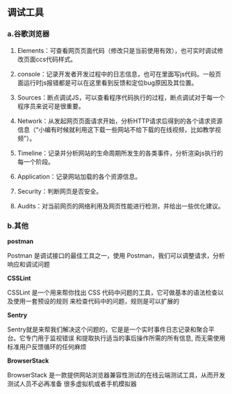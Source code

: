 ## 调试工具

### a.谷歌浏览器

1. Elements：可查看网页页面代码（修改只是当前使用有效），也可实时调试修改页面ccs代码样式。

2. console：记录开发者开发过程中的日志信息，也可在里面写js代码。一般页面运行时js报错都是可以在这里看到反馈和定位bug原因及其位置。

3. Sources：断点调试JS，可以查看程序代码执行的过程，断点调试对于每一个程序员来说可是很重要。

4. Network：从发起网页页面请求开始，分析HTTP请求后得到的各个请求资源信息（“小编有时候就利用这下载一些网站不给下载的在线视频，比如教学视频”）。

5. Timeline：记录并分析网站的生命周期所发生的各类事件，分析渲染js执行的每一个阶段。
6. Application：记录网站加载的各个资源信息。
7. Security：判断网页是否安全。
8. Audits：对当前网页的网络利用及网页性能进行检测，并给出一些优化建议。

### b.其他

**postman**

Postman 是调试接口的最佳工具之一，使用 Postman，我们可以调整请求，分析响应和调试问题

**CSSLint**

CSSLint 是一个用来帮你找出 CSS 代码中问题的工具，它可做基本的语法检查以及使用一套预设的规则 来检查代码中的问题，规则是可以扩展的

**Sentry**

Sentry就是来帮我们解决这个问题的，它是是一个实时事件日志记录和聚合平台。它专门用于监视错误 和提取执行适当的事后操作所需的所有信息, 而无需使用标准用户反馈循环的任何麻烦

**BrowserStack**

BrowserStack 是一款提供网站浏览器兼容性测试的在线云端测试工具，从而开发测试人员不必再准备 很多虚拟机或者手机模拟器